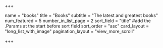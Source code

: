 +++

name = "books"
title = "Books"
subtitle = "The latest and greatest books"
num_featured = 5
number_in_list_page = 2
sort_field = "title" #add the .Params at the start before sort field
sort_order = "asc"
card_layout = "long_list_with_image"
pagination_layout = "view_more_scroll"


+++